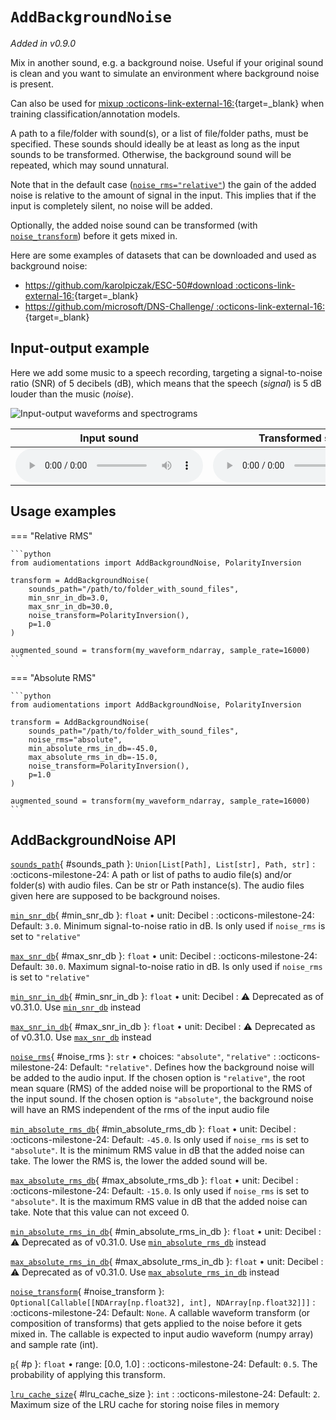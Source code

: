 # `AddBackgroundNoise`

_Added in v0.9.0_

Mix in another sound, e.g. a background noise. Useful if your original sound is clean and
you want to simulate an environment where background noise is present.

Can also be used for [mixup :octicons-link-external-16:](https://arxiv.org/pdf/1710.09412.pdf){target=_blank} when training
classification/annotation models.

A path to a file/folder with sound(s), or a list of file/folder paths, must be
specified. These sounds should ideally be at least as long as the input sounds to be
transformed. Otherwise, the background sound will be repeated, which may sound unnatural.

Note that in the default case ([`noise_rms="relative"`](#noise_rms)) the gain of the added noise is
relative to the amount of signal in the input. This implies that if the input is
completely silent, no noise will be added.

Optionally, the added noise sound can be transformed (with [`noise_transform`](#noise_transform)) before it gets mixed in.

Here are some examples of datasets that can be downloaded and used as background noise:

* [https://github.com/karolpiczak/ESC-50#download :octicons-link-external-16:](https://github.com/karolpiczak/ESC-50#download){target=_blank}
* [https://github.com/microsoft/DNS-Challenge/ :octicons-link-external-16:](https://github.com/microsoft/DNS-Challenge/){target=_blank}

## Input-output example

Here we add some music to a speech recording, targeting a signal-to-noise ratio (SNR) of
5 decibels (dB), which means that the speech (_signal_) is 5 dB louder than the music (_noise_).

![Input-output waveforms and spectrograms](AddBackgroundNoise.webp)

| Input sound                                                                               | Transformed sound                                                                               |
|-------------------------------------------------------------------------------------------|-------------------------------------------------------------------------------------------------|
| <audio controls><source src="../AddBackgroundNoise_input.flac" type="audio/flac"></audio> | <audio controls><source src="../AddBackgroundNoise_transformed.flac" type="audio/flac"></audio> | 

## Usage examples


=== "Relative RMS"

    ```python
    from audiomentations import AddBackgroundNoise, PolarityInversion
    
    transform = AddBackgroundNoise(
        sounds_path="/path/to/folder_with_sound_files",
        min_snr_in_db=3.0,
        max_snr_in_db=30.0,
        noise_transform=PolarityInversion(),
        p=1.0
    )
    
    augmented_sound = transform(my_waveform_ndarray, sample_rate=16000)
    ```

=== "Absolute RMS"

    ```python
    from audiomentations import AddBackgroundNoise, PolarityInversion
    
    transform = AddBackgroundNoise(
        sounds_path="/path/to/folder_with_sound_files",
        noise_rms="absolute",
        min_absolute_rms_in_db=-45.0,
        max_absolute_rms_in_db=-15.0,
        noise_transform=PolarityInversion(),
        p=1.0
    )
    
    augmented_sound = transform(my_waveform_ndarray, sample_rate=16000)
    ```

## AddBackgroundNoise API

[`sounds_path`](#sounds_path){ #sounds_path }: `Union[List[Path], List[str], Path, str]`
:   :octicons-milestone-24: A path or list of paths to audio file(s) and/or folder(s)
    with audio files. Can be str or Path instance(s). The audio files given here are
    supposed to be background noises.

[`min_snr_db`](#min_snr_db){ #min_snr_db }: `float` • unit: Decibel
:   :octicons-milestone-24: Default: `3.0`. Minimum signal-to-noise ratio in dB. Is only
    used if `noise_rms` is set to `"relative"`

[`max_snr_db`](#max_snr_db){ #max_snr_db }: `float` • unit: Decibel
:   :octicons-milestone-24: Default: `30.0`. Maximum signal-to-noise ratio in dB. Is
    only used if `noise_rms` is set to `"relative"`

[`min_snr_in_db`](#min_snr_in_db){ #min_snr_in_db }: `float` • unit: Decibel
:   :warning: Deprecated as of v0.31.0. Use [`min_snr_db`](#min_snr_db) instead

[`max_snr_in_db`](#max_snr_in_db){ #max_snr_in_db }: `float` • unit: Decibel
:   :warning: Deprecated as of v0.31.0. Use [`max_snr_db`](#max_snr_db) instead

[`noise_rms`](#noise_rms){ #noise_rms }: `str` • choices: `"absolute"`, `"relative"`
:   :octicons-milestone-24: Default: `"relative"`. Defines how the background noise will
    be added to the audio input. If the chosen option is `"relative"`, the root mean
    square (RMS) of the added noise will be proportional to the RMS of the input sound.
    If the chosen option is `"absolute"`, the background noise will have an RMS
    independent of the rms of the input audio file

[`min_absolute_rms_db`](#min_absolute_rms_db){ #min_absolute_rms_db }: `float` • unit: Decibel
:   :octicons-milestone-24: Default: `-45.0`. Is only used if `noise_rms` is set to
    `"absolute"`. It is the minimum RMS value in dB that the added noise can take. The
    lower the RMS is, the lower the added sound will be.

[`max_absolute_rms_db`](#max_absolute_rms_db){ #max_absolute_rms_db }: `float` • unit: Decibel
:   :octicons-milestone-24: Default: `-15.0`. Is only used if `noise_rms` is set to
    `"absolute"`. It is the maximum RMS value in dB that the added noise can take. Note
    that this value can not exceed 0.

[`min_absolute_rms_in_db`](#min_absolute_rms_in_db){ #min_absolute_rms_in_db }: `float` • unit: Decibel
:   :warning: Deprecated as of v0.31.0. Use [`min_absolute_rms_db`](#min_absolute_rms_db) instead

[`max_absolute_rms_in_db`](#max_absolute_rms_in_db){ #max_absolute_rms_in_db }: `float` • unit: Decibel
:   :warning: Deprecated as of v0.31.0. Use [`max_absolute_rms_in_db`](#max_absolute_rms_in_db) instead

[`noise_transform`](#noise_transform){ #noise_transform }: `Optional[Callable[[NDArray[np.float32], int], NDArray[np.float32]]]`
:   :octicons-milestone-24: Default: `None`. A callable waveform transform (or
    composition of transforms) that gets applied to the noise before it gets mixed in.
    The callable is expected to input audio waveform (numpy array) and sample rate (int).

[`p`](#p){ #p }: `float` • range: [0.0, 1.0]
:   :octicons-milestone-24: Default: `0.5`. The probability of applying this transform.

[`lru_cache_size`](#lru_cache_size){ #lru_cache_size }: `int`
:   :octicons-milestone-24: Default: `2`. Maximum size of the LRU cache for storing noise files in memory
